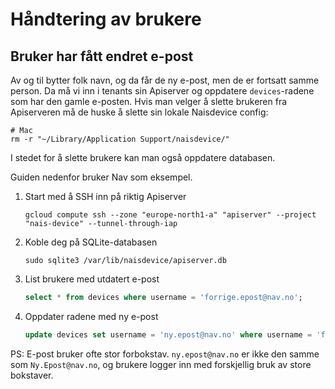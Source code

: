 # Håndtering av brukere

## Bruker har fått endret e-post

Av og til bytter folk navn, og da får de ny e-post, men de er fortsatt samme person.
Da må vi inn i tenants sin Apiserver og oppdatere `devices`-radene som har den gamle e-posten.
Hvis man velger å slette brukeren fra Apiserveren må de huske å slette sin lokale Naisdevice config:

```shell
# Mac
rm -r "~/Library/Application Support/naisdevice/"
```

I stedet for å slette brukere kan man også oppdatere databasen.

Guiden nedenfor bruker Nav som eksempel.

1. Start med å SSH inn på riktig Apiserver

   ```shell
   gcloud compute ssh --zone "europe-north1-a" "apiserver" --project "nais-device" --tunnel-through-iap
   ```

2. Koble deg på SQLite-databasen

   ```shell
   sudo sqlite3 /var/lib/naisdevice/apiserver.db
   ```

3. List brukere med utdatert e-post

   ```sql
   select * from devices where username = 'forrige.epost@nav.no';
   ```

4. Oppdater radene med ny e-post

   ```sql
   update devices set username = 'ny.epost@nav.no' where username = 'forrige.epost@nav.no' limit 1;
   ```

PS: E-post bruker ofte stor forbokstav. `ny.epost@nav.no` er ikke den samme som `Ny.Epost@nav.no`, og brukere logger inn med forskjellig bruk av store bokstaver.
